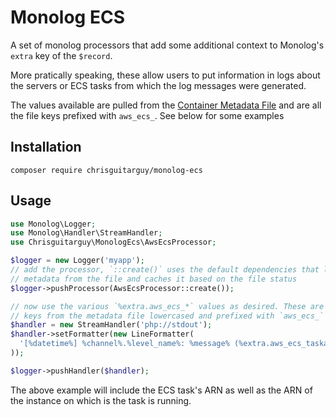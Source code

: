# Monolog ECS

A set of monolog processors that add some additional context to Monolog's
`extra` key of the `$record`.

More pratically speaking, these allow users to put information in logs about
the servers or ECS tasks from which the log messages were generated.

The values available are pulled from the [Container Metadata File](https://docs.aws.amazon.com/AmazonECS/latest/developerguide/container-metadata.html)
and are all the file keys prefixed with `aws_ecs_`. See below for some examples

## Installation

```
composer require chrisguitarguy/monolog-ecs
```

## Usage

```php
use Monolog\Logger;
use Monolog\Handler\StreamHandler;
use Chrisguitarguy\MonologEcs\AwsEcsProcessor;

$logger = new Logger('myapp');
// add the processor, `::create()` uses the default dependencies that loads
// metadata from the file and caches it based on the file status
$logger->pushProcessor(AwsEcsProcessor::create());

// now use the various `%extra.aws_ecs_*` values as desired. These are all
// keys from the metadata file lowercased and prefixed with `aws_ecs_`
$handler = new StreamHandler('php://stdout');
$handler->setFormatter(new LineFormatter(
  '[%datetime%] %channel%.%level_name%: %message% (%extra.aws_ecs_taskarn%, %extra.aws_ecs_containerinstancearn%)'
));

$logger->pushHandler($handler);
```

The above example will include the ECS task's ARN as well as the ARN of the
instance on which is the task is running.
